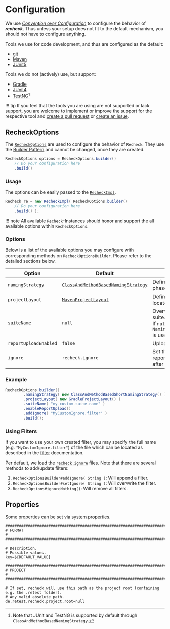 # Configuration

We use [*Convention over Configuration*](https://en.wikipedia.org/wiki/Convention_over_configuration) to configure the behavior of ***recheck***. Thus unless your setup does not fit to the default mechanism, you should not have to configure anything.

Tools we use for code development, and thus are configured as the default:

- [git](https://git-scm.com)
- [Maven](https://maven.apache.org/)
- [JUnit5](https://junit.org/junit5/)

Tools we do not (actively) use, but support:

- [Gradle](https://gradle.org/)
- [JUnit4](https://junit.org/junit4/)
- [TestNG](https://testng.org)[^1]

!!! tip
    If you feel that the tools you are using are not supported or lack support, you are welcome to implement or improve the support for the respective tool and [create a pull request](https://github.com/retest/recheck/pulls) or [create an issue](https://github.com/retest/recheck/issues).

## RecheckOptions

The [`RecheckOptions`](https://github.com/retest/recheck/blob/master/src/main/java/de/retest/recheck/RecheckOptions.java) are used to configure the behavior of `Recheck`. They use the [Builder Pattern](https://en.wikipedia.org/wiki/Builder_pattern) and cannot be changed, once they are created.

```java
RecheckOptions options = RecheckOptions.builder()
    // Do your configuration here
    .build()
```

### Usage

The options can be easily passed to the [`RecheckImpl`](https://github.com/retest/recheck/blob/master/src/main/java/de/retest/recheck/RecheckImpl.java).

```java
Recheck re = new RecheckImpl( RecheckOptions.builder()
    // Do your configuration here
    .build() );
```

!!! note
    All available `Recheck`-Instances should honor and support the all available options within `RecheckOptions`.

### Options

Below is a list of the available options you may configure with corresponding methods on `RecheckOptionsBuilder`. Please refer to the detailed sections below.

| Option                | Default                                                                                                                                                                 | Description                                                                            |
| --------------------- | ----------------------------------------------------------------------------------------------------------------------------------------------------------------------- | -------------------------------------------------------------------------------------- |
| `namingStrategy`      | [`ClassAndMethodBasedNamingStrategy`](https://github.com/retest/recheck/blob/master/src/main/java/de/retest/recheck/persistence/ClassAndMethodBasedNamingStrategy.java) | Defines the name for the phase of the [lifecycle](../introduction/usage.md).           |
| `projectLayout`       | [`MavenProjectLayout`](https://github.com/retest/recheck/blob/master/src/main/java/de/retest/recheck/persistence/MavenProjectLayout.java)                               | Defines where the files are located.                                                   |
| `suiteName`           | `null`                                                                                                                                                                  | Overwrite the name for the suite.<br>If `null`, `NamingStrategy#getSuiteName` is used. |
| `reportUploadEnabled` | `false`                                                                                                                                                                 | Upload reports to [***rehub***](https://retest.de/rehub/).                             |
| `ignore`              | `recheck.ignore`                                                                                                                                                        | Set the filter used for reporting the differences after a test phase.                  |

### Example

```java
RecheckOptions.builder()
        .namingStrategy( new ClassAndMethodBasedShortNamingStrategy() )
        .projectLayout( new GradleProjectLayout() )
        .suiteName( "my-custom-suite-name" )
        .enableReportUpload()
        .addIgnore( "MyCustomIgnore.filter" )
        .build();
```

### Using Filters

If you want to use your own created filter, you may specify the full name (e.g. `"MyCustomIgnore.filter"`) of the file which can be located as described in the [filter](filter.md) documentation. 

Per default, we load the [`recheck.ignore`](filter.md) files. Note that there are several methods to add/update filters:

1. `RecheckOptionsBuilder#addIgnore( String )`: Will append a filter.
2. `RecheckOptionsBuilder#setIgnore( String )`: Will overwrite the filter.
3. `RecheckOptions#ignoreNothing()`: Will remove all filters.

## Properties

Some properties can be set via [system properties](https://docs.oracle.com/javase/8/docs/api/java/lang/System.html#setProperty-java.lang.String-java.lang.String-).

```properties
####################################################################################################
# FORMAT                                                                                           #
####################################################################################################

# Description.
# Possible values.
key=${DEFAULT_VALUE}

####################################################################################################
# PROJECT                                                                                          #
####################################################################################################

# If set, recheck will use this path as the project root (containing e.g. the .retest folder).
# Any valid absolute path.
de.retest.recheck.project.root=null
```

[^1]: Note that JUnit and TestNG is supported by default through `ClassAndMethodBasedNamingStrategy`.
